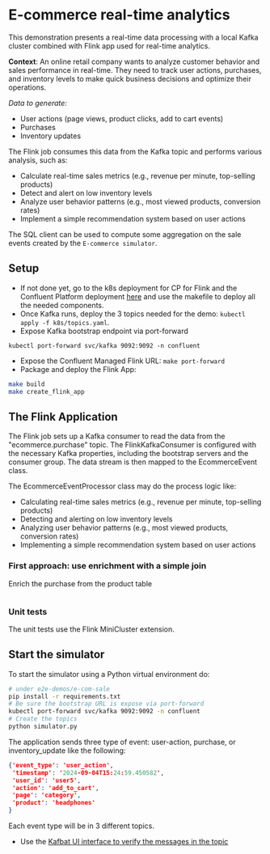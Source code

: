 # E-commerce real-time analytics

This demonstration presents a real-time data processing with a local Kafka cluster combined with Flink app used for real-time analytics.

**Context**: An online retail company wants to analyze customer behavior and sales performance in real-time. They need to track user actions, purchases, and inventory levels to make quick business decisions and optimize their operations.

*Data to generate:*

* User actions (page views, product clicks, add to cart events)
* Purchases
* Inventory updates

The Flink job consumes this data from the Kafka topic and performs various analysis, such as:

* Calculate real-time sales metrics (e.g., revenue per minute, top-selling products)
* Detect and alert on low inventory levels
* Analyze user behavior patterns (e.g., most viewed products, conversion rates)
* Implement a simple recommendation system based on user actions


The SQL client can be used to compute some aggregation on the sale events created by the `E-commerce simulator`. 

## Setup

* If not done  yet, go to the k8s deployment for CP for Flink and the Confluent Platform deployment [here](../../deployment/k8s/README.md) and use the makefile to deploy all the needed components.
* Once Kafka runs, deploy the 3 topics needed for the demo: `kubectl apply -f k8s/topics.yaml`.
* Expose Kafka bootstrap endpoint via port-forward

```
kubectl port-forward svc/kafka 9092:9092 -n confluent
```

* Expose the Confluent Managed Flink URL: `make port-forward` 
* Package and deploy the Flink App: 

```sh
make build
make create_flink_app
```

## The Flink Application

The Flink job sets up a Kafka consumer to read the data from the "ecommerce.purchase" topic. The FlinkKafkaConsumer is configured with the necessary Kafka properties, including the bootstrap servers and the consumer group. The data stream is then mapped to the EcommerceEvent class.

The EcommerceEventProcessor class may do the process logic like:

* Calculating real-time sales metrics (e.g., revenue per minute, top-selling products)
* Detecting and alerting on low inventory levels
* Analyzing user behavior patterns (e.g., most viewed products, conversion rates)
* Implementing a simple recommendation system based on user actions

### First approach: use enrichment with a simple join

Enrich the purchase from the product table

```
```

### Unit tests

The unit tests use the Flink MiniCluster extension. 

## Start the simulator

To start the simulator using a Python virtual environment do:

```sh 
# under e2e-demos/e-com-sale
pip install -r requirements.txt
# Be sure the bootstrap URL is expose via port-forward
kubectl port-forward svc/kafka 9092:9092 -n confluent
# Create the topics
python simulator.py
```

The application sends three type of event: user-action, purchase, or inventory_update like the following:

```json
{'event_type': 'user_action', 
 'timestamp': '2024-09-04T15:24:59.450582', 
 'user_id': 'user5', 
 'action': 'add_to_cart', 
 'page': 'category', 
 'product': 'headphones'
}
```

Each event type will be in 3 different topics.

* Use the [Kafbat UI interface to verify the messages in the topic](http://localhost:9000/ui/clusters/kafka/all-topics/ecommerce.inventory)
